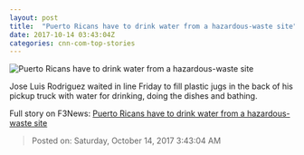 ```yaml
---
layout: post
title:  "Puerto Ricans have to drink water from a hazardous-waste site"
date: 2017-10-14 03:43:04Z
categories: cnn-com-top-stories
---
```


![Puerto Ricans have to drink water from a hazardous-waste site](http://cdn.cnn.com/cnnnext/dam/assets/171013223445-puerto-rico-water-superfund-orig-me-00000000-super-tease.jpg)

Jose Luis Rodriguez waited in line Friday to fill plastic jugs in the back of his pickup truck with water for drinking, doing the dishes and bathing.


Full story on F3News: [Puerto Ricans have to drink water from a hazardous-waste site](http://www.f3nws.com/n/QHH2eD)

> Posted on: Saturday, October 14, 2017 3:43:04 AM
